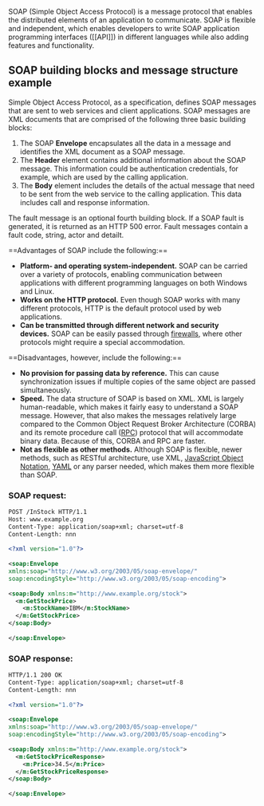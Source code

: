 SOAP (Simple Object Access Protocol) is a message protocol that enables the distributed elements of an application to communicate. SOAP is flexible and independent, which enables developers to write SOAP application programming interfaces ([[API]]) in different languages while also adding features and functionality.
## SOAP building blocks and message structure example

Simple Object Access Protocol, as a specification, defines SOAP messages that are sent to web services and client applications. SOAP messages are XML documents that are comprised of the following three basic building blocks:

1. The SOAP **Envelope** encapsulates all the data in a message and identifies the XML document as a SOAP message.
2. The **Header** element contains additional information about the SOAP message. This information could be authentication credentials, for example, which are used by the calling application.
3. The **Body** element includes the details of the actual message that need to be sent from the web service to the calling application. This data includes call and response information.

The fault message is an optional fourth building block. If a SOAP fault is generated, it is returned as an HTTP 500 error. Fault messages contain a fault code, string, actor and detailt.

==Advantages of SOAP include the following:==

- **Platform- and operating system-independent.** SOAP can be carried over a variety of protocols, enabling communication between applications with different programming languages on both Windows and Linux.
- **Works on the HTTP protocol.** Even though SOAP works with many different protocols, HTTP is the default protocol used by web applications.
- **Can be transmitted through different network and security devices.** SOAP can be easily passed through [firewalls](https://www.techtarget.com/searchsecurity/definition/firewall), where other protocols might require a special accommodation.

==Disadvantages, however, include the following:==

- **No provision for passing data by reference.** This can cause synchronization issues if multiple copies of the same object are passed simultaneously.
- **Speed.** The data structure of SOAP is based on XML. XML is largely human-readable, which makes it fairly easy to understand a SOAP message. However, that also makes the messages relatively large compared to the Common Object Request Broker Architecture (CORBA) and its remote procedure call ([RPC](https://www.techtarget.com/searchapparchitecture/definition/Remote-Procedure-Call-RPC)) protocol that will accommodate binary data. Because of this, CORBA and RPC are faster.
- **Not as flexible as other methods.** Although SOAP is flexible, newer methods, such as RESTful architecture, use XML, [JavaScript Object Notation](https://www.theserverside.com/definition/JSON-Javascript-Object-Notation), [YAML](https://www.techtarget.com/searchitoperations/definition/YAML-YAML-Aint-Markup-Language) or any parser needed, which makes them more flexible than SOAP.

### SOAP request:

```xml
POST /InStock HTTP/1.1  
Host: www.example.org  
Content-Type: application/soap+xml; charset=utf-8  
Content-Length: nnn  
  
<?xml version="1.0"?>  
  
<soap:Envelope  
xmlns:soap="http://www.w3.org/2003/05/soap-envelope/"  
soap:encodingStyle="http://www.w3.org/2003/05/soap-encoding">  
  
<soap:Body xmlns:m="http://www.example.org/stock">  
  <m:GetStockPrice>  
    <m:StockName>IBM</m:StockName>  
  </m:GetStockPrice>  
</soap:Body>  
  
</soap:Envelope>
```

### SOAP response:

```xml
HTTP/1.1 200 OK  
Content-Type: application/soap+xml; charset=utf-8  
Content-Length: nnn  
  
<?xml version="1.0"?>  
  
<soap:Envelope  
xmlns:soap="http://www.w3.org/2003/05/soap-envelope/"  
soap:encodingStyle="http://www.w3.org/2003/05/soap-encoding">  
  
<soap:Body xmlns:m="http://www.example.org/stock">  
  <m:GetStockPriceResponse>  
    <m:Price>34.5</m:Price>  
  </m:GetStockPriceResponse>  
</soap:Body>  
  
</soap:Envelope>
```

